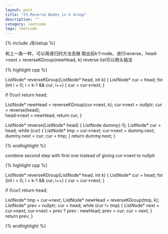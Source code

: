 ```yaml
---
layout: post
title: "25.Reverse Nodes in k Group"
description: ""
category: leetcode
tags: leetcode
---
```

{% include JB/setup %}

和上一条一样，可以用递归的方法去做 取出前k个node，进行reverse，head->next = reverseKGroup(newHead, k)
reverse list可以用头插法

{% highlight cpp %}

ListNode* reverseKGroup(ListNode* head, int k) {
  ListNode* cur = head;
  for (int i = 0; i < k-1 && cur; i++) {
    cur = cur->next;
  }

  if (!cur) return head;

  ListNode* newHead = reverseKGroup(cur->next, k);
  cur->next = nullptr;
  cur = reverse(head);  
  head->next = newHead;
  return cur;
}

ListNode* reverse(ListNode* head) {
  ListNode dummy(-1);
  ListNode* cur = head;
  while (cur) {
    ListNode* tmp = cur->next;
    cur->next = dummy.next;
    dummy.next = cur;
    cur = tmp;
  }
  return dummy.next;
}

{% endhighlight %}


combine second step with first one instead of giving cur->next to nullptr

{% highlight cpp %}

ListNode* reverseKGroup(ListNode* head, int k) {
  ListNode* cur = head;
  for (int i = 0; i < k-1 && cur; i++) {
    cur = cur->next;
  }

  if (!cur) return head;

  ListNode* tmp = cur->next;
  ListNode* newHead = reverseKGroup(tmp, k);
  ListNode* prev = nullptr;
  cur = head;
  while (cur != tmp) {
    ListNode* next = cur->next;
    cur->next = prev ? prev : newHead;
    prev = cur;
    cur = next;
  }
  return prev;
}

{% endhighlight %}